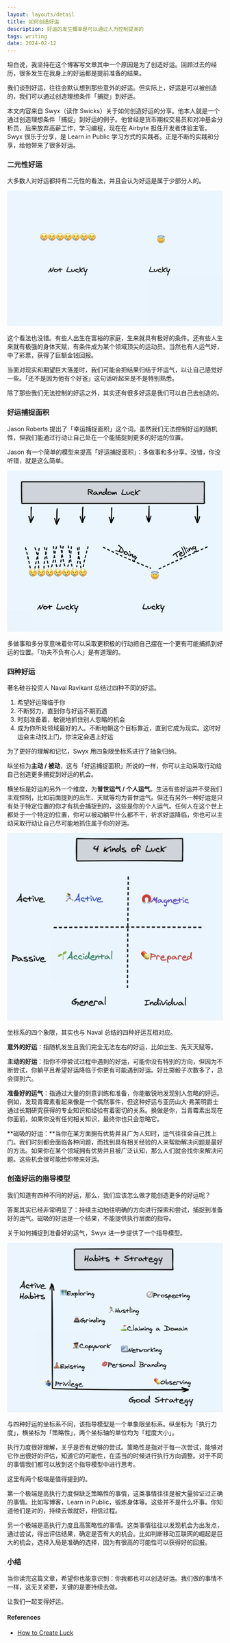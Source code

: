 ```yaml
---
layout: layouts/detail
title: 如何创造好运
description: 好运的发生概率是可以通过人为控制提高的
tags: writing
date: 2024-02-12
---
```

坦白说，我坚持在这个博客写文章其中一个原因是为了创造好运。回顾过去的经历，很多发生在我身上的好运都是提前准备的结果。

我们谈到好运，往往会默认想到那些意外的好运。但实际上，好运是可以被创造的，我们可以通过创造理想条件「捕捉」到好运。

本文内容来自 Swyx（读作 Swicks）关于如何创造好运的分享。他本人就是一个通过创造理想条件「捕捉」到好运的例子。他曾经是货币期权交易员和对冲基金分析员，后来放弃高薪工作，学习编程，现在在 Airbyte 担任开发者体验主管。Swyx 很乐于分享，是 Learn in Public 学习方式的实践者。正是不断的实践和分享，给他带来了很多好运。

### 二元性好运
大多数人对好运都持有二元性的看法，并且会认为好运是属于少部分人的。

![Luck is not binary](/static/img/how-to-create-luck-img-1.png)

这个看法也没错。有些人出生在富裕的家庭，生来就具有极好的条件。还有些人生来就有极强的身体天赋，有条件成为某个领域顶尖的运动员。当然也有人运气好，中了彩票，获得了巨额金钱回报。

当面对现实和期望巨大落差时，我们可能会把结果归结于坏运气，以让自己感觉好一些。「还不是因为他有个好爸」这句话听起来是不是特别熟悉。

除了那些我们无法控制的好运之外，其实还有很多好运是我们可以自己去创造的。

### 好运捕捉面积

Jason Roberts 提出了「幸运捕捉面积」这个词。虽然我们无法控制好运的随机性，但我们能通过行动让自己处在一个能捕捉到更多的好运的位置。

Jason 有一个简单的模型来提高「好运捕捉面积」：多做事和多分享。没错，你没听错，就是这么简单。

![You can increase your surface to capture luck](/static/img/how-to-create-luck-img-2.png)

多做事和多分享意味着你可以采取更积极的行动把自己摆在一个更有可能捕抓到好运的位置。「功夫不负有心人」是有道理的。

### 四种好运

著名硅谷投资人 Naval Ravikant 总结过四种不同的好运。

1. 希望好运降临于你
2. 不断努力，直到你与好运不期而遇
3. 时刻准备着，敏锐地抓住别人忽略的机会
4. 成为你所处领域最好的人。不断地朝这个目标靠近，直到它成为现实。这时好运会主动找上门，你注定会遇上好运

为了更好的理解和记忆，Swyx 用四象限坐标系进行了抽象归纳。

纵坐标为**主动 / 被动**，这与「好运捕捉面积」所说的一样，你可以主动采取行动给自己创造更多捕捉到好运的机会。

横坐标是好运的另外一个维度，为**普世运气 / 个人运气**。生活有些好运并不受我们主观控制，比如前面提到的出生、天赋等均为普世运气。但还有另外一种好运是只有处于特定位置的你才有机会捕捉到的，这些是你的个人运气。任何人在这个世上都处于一个特定的位置，你可以被动躺平什么都不干，祈求好运降临，你也可以主动采取行动让自己尽可能地抓住属于你的好运。

![4 kinds of luck](/static/img/how-to-create-luck-img-3.png)

坐标系的四个象限，其实也与 Naval 总结的四种好运互相对应。

**意外的好运**：指随机发生且我们完全无法左右的好运，比如出生、先天天赋等。

**主动的好运**：指你不停尝试过程中遇到的好运，可能你没有特别的方向，但因为不断尝试，你躺平且希望好运降临于你更有可能遇到好运。好比掷骰子次数多了，总会掷到六。

**准备好的运气**：指通过大量的刻意训练和准备，你能敏锐地发现别人忽略的好运。例如，发现青霉素看起来像是一个偶然事件，但这种好运与亚历山大·弗莱明爵士通过长期研究获得的专业知识和经验有着密切的关系。换做是你，当青霉素出现在你面前，如果你没有任何相关知识，最终你也只会忽略它。

**磁吸的好运：**当你在某方面拥有优势并且广为人知时，运气往往会自己找上门。我们时刻都会面临各种问题，而找到具有相关经验的人来帮助解决问题是最好的方法。如果你在某个领域拥有优势并且被广泛认知，那么人们就会找你来解决问题。这些机会很可能给你带来好运。

### 创造好运的指导模型

我们知道有四种不同的好运，那么，我们应该怎么做才能创造更多的好运呢？

答案其实已经非常明显了：持续主动地往明确的方向进行探索和尝试，捕捉到准备好的运气。磁吸的好运是一个结果，不能提供执行层面的指导。

关于如何捕捉到准备好的运气，Swyx 进一步提供了一个指导模型。

![Habits and strategy to create luck](/static/img/how-to-create-luck-img-4.png)

与四种好运的坐标系不同，该指导模型是一个单象限坐标系。纵坐标为「执行力度」，横坐标为「策略性」，两个坐标轴的单位均为「程度大小」。

执行力度很好理解，关乎是否有足够的尝试。策略性是指对于每一次尝试，能够对它作出很好的评估，知道它的可能性，在适当的时候进行执行方向调整。对于不同的事情我们都可以放到这个指导模型中进行思考。

这里有两个极端是值得提到的。

第一个极端是高执行力度但缺乏策略性的事情，这类事情往往是被大量验证过正确的事情。比如写博客，Learn in Public，锻炼身体等。这些并不是什么坏事。你知道他们是对的，持续去做就好，相信过程。

另一个极端是高执行力度且高策略性的事情。这类事情往往以发现机会为出发点，通过尝试，得出评估结果，确定是否有大的机会。比如判断移动互联网的崛起是巨大的机会，选择入局是准确的选择，因为有很高的可能性可以获得好的回报。

### 小结

当你读完这篇文章，希望你也能意识到：你我都也可以创造好运。我们做的事情不一样，这无关紧要，关键的是要持续去做。

让我们一起变得好运。

#### References
* [How to Create Luck](https://www.swyx.io/create-luck)